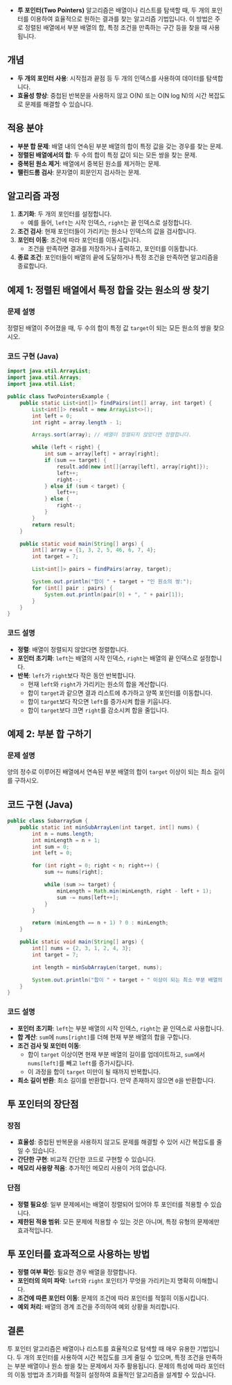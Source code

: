- **투 포인터(Two Pointers)** 알고리즘은 배열이나 리스트를 탐색할 때, 두 개의 포인터를 이용하여 효율적으로 원하는 결과를 찾는 알고리즘 기법입니다. 이 방법은 주로 정렬된 배열에서 부분 배열의 합, 특정 조건을 만족하는 구간 등을 찾을 때 사용됩니다.

## 개념

- **두 개의 포인터 사용**: 시작점과 끝점 등 두 개의 인덱스를 사용하여 데이터를 탐색합니다.
- **효율성 향상**: 중첩된 반복문을 사용하지 않고 O(N) 또는 O(N log N)의 시간 복잡도로 문제를 해결할 수 있습니다.

## 적용 분야

- **부분 합 문제**: 배열 내의 연속된 부분 배열의 합이 특정 값을 갖는 경우를 찾는 문제.
- **정렬된 배열에서의 합**: 두 수의 합이 특정 값이 되는 모든 쌍을 찾는 문제.
- **중복된 원소 제거**: 배열에서 중복된 원소를 제거하는 문제.
- **팰린드롬 검사**: 문자열이 회문인지 검사하는 문제.

## 알고리즘 과정

1. **초기화**: 두 개의 포인터를 설정합니다.
    - 예를 들어, `left`는 시작 인덱스, `right`는 끝 인덱스로 설정합니다.
2. **조건 검사**: 현재 포인터들이 가리키는 원소나 인덱스의 값을 검사합니다.
3. **포인터 이동**: 조건에 따라 포인터를 이동시킵니다.
    - 조건을 만족하면 결과를 저장하거나 출력하고, 포인터를 이동합니다.
4. **종료 조건**: 포인터들이 배열의 끝에 도달하거나 특정 조건을 만족하면 알고리즘을 종료합니다.

## 예제 1: 정렬된 배열에서 특정 합을 갖는 원소의 쌍 찾기

### 문제 설명

정렬된 배열이 주어졌을 때, 두 수의 합이 특정 값 `target`이 되는 모든 원소의 쌍을 찾으시오.

### 코드 구현 (Java)
```Java
import java.util.ArrayList;
import java.util.Arrays;
import java.util.List;

public class TwoPointersExample {
    public static List<int[]> findPairs(int[] array, int target) {
        List<int[]> result = new ArrayList<>();
        int left = 0;
        int right = array.length - 1;

        Arrays.sort(array); // 배열이 정렬되지 않았다면 정렬합니다.

        while (left < right) {
            int sum = array[left] + array[right];
            if (sum == target) {
                result.add(new int[]{array[left], array[right]});
                left++;
                right--;
            } else if (sum < target) {
                left++;
            } else {
                right--;
            }
        }
        return result;
    }

    public static void main(String[] args) {
        int[] array = {1, 3, 2, 5, 46, 6, 7, 4};
        int target = 7;

        List<int[]> pairs = findPairs(array, target);

        System.out.println("합이 " + target + "인 원소의 쌍:");
        for (int[] pair : pairs) {
            System.out.println(pair[0] + ", " + pair[1]);
        }
    }
}

```
### 코드 설명

- **정렬**: 배열이 정렬되지 않았다면 정렬합니다.
- **포인터 초기화**: `left`는 배열의 시작 인덱스, `right`는 배열의 끝 인덱스로 설정합니다.
- **반복**: `left`가 `right`보다 작은 동안 반복합니다.
    - 현재 `left`와 `right`가 가리키는 원소의 합을 계산합니다.
    - 합이 `target`과 같으면 결과 리스트에 추가하고 양쪽 포인터를 이동합니다.
    - 합이 `target`보다 작으면 `left`를 증가시켜 합을 키웁니다.
    - 합이 `target`보다 크면 `right`를 감소시켜 합을 줄입니다.

## 예제 2: 부분 합 구하기

### 문제 설명

양의 정수로 이루어진 배열에서 연속된 부분 배열의 합이 `target` 이상이 되는 최소 길이를 구하시오.

## 코드 구현 (Java)
```Java
public class SubarraySum {
    public static int minSubArrayLen(int target, int[] nums) {
        int n = nums.length;
        int minLength = n + 1;
        int sum = 0;
        int left = 0;

        for (int right = 0; right < n; right++) {
            sum += nums[right];

            while (sum >= target) {
                minLength = Math.min(minLength, right - left + 1);
                sum -= nums[left++];
            }
        }

        return (minLength == n + 1) ? 0 : minLength;
    }

    public static void main(String[] args) {
        int[] nums = {2, 3, 1, 2, 4, 3};
        int target = 7;

        int length = minSubArrayLen(target, nums);

        System.out.println("합이 " + target + " 이상이 되는 최소 부분 배열의 길이: " + length);
    }
}

```
### 코드 설명

- **포인터 초기화**: `left`는 부분 배열의 시작 인덱스, `right`는 끝 인덱스로 사용합니다.
- **합 계산**: `sum`에 `nums[right]`를 더해 현재 부분 배열의 합을 구합니다.
- **조건 검사 및 포인터 이동**:
    - 합이 `target` 이상이면 현재 부분 배열의 길이를 업데이트하고, `sum`에서 `nums[left]`를 빼고 `left`를 증가시킵니다.
    - 이 과정을 합이 `target` 미만이 될 때까지 반복합니다.
- **최소 길이 반환**: 최소 길이를 반환합니다. 만약 존재하지 않으면 `0`을 반환합니다.
## 투 포인터의 장단점

### 장점

- **효율성**: 중첩된 반복문을 사용하지 않고도 문제를 해결할 수 있어 시간 복잡도를 줄일 수 있습니다.
- **간단한 구현**: 비교적 간단한 코드로 구현할 수 있습니다.
- **메모리 사용량 적음**: 추가적인 메모리 사용이 거의 없습니다.

### 단점

- **정렬 필요성**: 일부 문제에서는 배열이 정렬되어 있어야 투 포인터를 적용할 수 있습니다.
- **제한된 적용 범위**: 모든 문제에 적용할 수 있는 것은 아니며, 특정 유형의 문제에만 효과적입니다.

## 투 포인터를 효과적으로 사용하는 방법

- **정렬 여부 확인**: 필요한 경우 배열을 정렬합니다.
- **포인터의 의미 파악**: `left`와 `right` 포인터가 무엇을 가리키는지 명확히 이해합니다.
- **조건에 따른 포인터 이동**: 문제의 조건에 따라 포인터를 적절히 이동시킵니다.
- **예외 처리**: 배열의 경계 조건을 주의하여 예외 상황을 처리합니다.

## 결론

투 포인터 알고리즘은 배열이나 리스트를 효율적으로 탐색할 때 매우 유용한 기법입니다. 두 개의 포인터를 사용하여 시간 복잡도를 크게 줄일 수 있으며, 특정 조건을 만족하는 부분 배열이나 원소 쌍을 찾는 문제에서 자주 활용됩니다. 문제의 특성에 따라 포인터의 이동 방법과 초기화를 적절히 설정하여 효율적인 알고리즘을 설계할 수 있습니다.